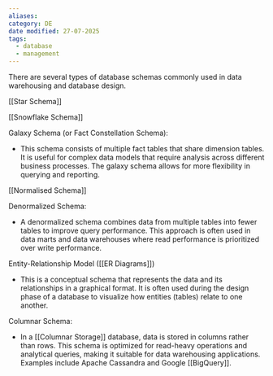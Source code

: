 ```yaml
---
aliases: 
category: DE
date modified: 27-07-2025
tags:
  - database
  - management
---
```

There are several types of database schemas commonly used in data warehousing and database design.

[[Star Schema]]

[[Snowflake Schema]]

Galaxy Schema (or Fact Constellation Schema):
   - This schema consists of multiple fact tables that share dimension tables. It is useful for complex data models that require analysis across different business processes. The galaxy schema allows for more flexibility in querying and reporting.

[[Normalised Schema]]

Denormalized Schema:
   - A denormalized schema combines data from multiple tables into fewer tables to improve query performance. This approach is often used in data marts and data warehouses where read performance is prioritized over write performance.

Entity-Relationship Model ([[ER Diagrams]])
   - This is a conceptual schema that represents the data and its relationships in a graphical format. It is often used during the design phase of a database to visualize how entities (tables) relate to one another.

Columnar Schema:
   - In a [[Columnar Storage]] database, data is stored in columns rather than rows. This schema is optimized for read-heavy operations and analytical queries, making it suitable for data warehousing applications. Examples include Apache Cassandra and Google [[BigQuery]].

